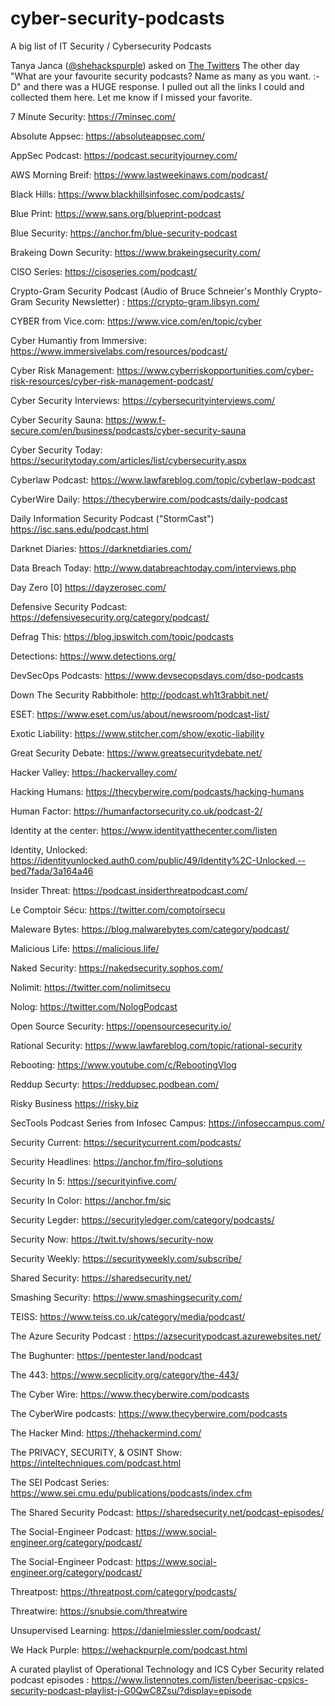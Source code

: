# cyber-security-podcasts
A big list of IT Security / Cybersecurity Podcasts

Tanya Janca ([@shehackspurple](https://twitter.com/shehackspurple/s)) asked on [The Twitters](https://twitter.com/shehackspurple/status/1341920266021027842) The other day "What are your favourite security podcasts? Name as many as you want. :-D" and there was a HUGE response. I pulled out all the links I could and collected them here. Let me know if I missed your favorite.



7 Minute Security: https://7minsec.com/

Absolute Appsec: https://absoluteappsec.com/

AppSec Podcast: https://podcast.securityjourney.com/

AWS Morning Breif: https://www.lastweekinaws.com/podcast/

Black Hills: https://www.blackhillsinfosec.com/podcasts/

Blue Print: https://www.sans.org/blueprint-podcast

Blue Security: https://anchor.fm/blue-security-podcast

Brakeing Down Security: https://www.brakeingsecurity.com/

CISO Series: https://cisoseries.com/podcast/

Crypto-Gram Security Podcast (Audio of Bruce Schneier's Monthly Crypto-Gram Security Newsletter) : https://crypto-gram.libsyn.com/

CYBER from Vice.com: https://www.vice.com/en/topic/cyber

Cyber Humantiy from Immersive: https://www.immersivelabs.com/resources/podcast/

Cyber Risk Management: https://www.cyberriskopportunities.com/cyber-risk-resources/cyber-risk-management-podcast/

Cyber Security Interviews: https://cybersecurityinterviews.com/

Cyber Security Sauna: https://www.f-secure.com/en/business/podcasts/cyber-security-sauna

Cyber Security Today: https://securitytoday.com/articles/list/cybersecurity.aspx

Cyberlaw Podcast: https://www.lawfareblog.com/topic/cyberlaw-podcast

CyberWire Daily: https://thecyberwire.com/podcasts/daily-podcast

Daily Information Security Podcast ("StormCast") https://isc.sans.edu/podcast.html

Darknet Diaries: https://darknetdiaries.com/

Data Breach Today: http://www.databreachtoday.com/interviews.php

Day Zero [0] https://dayzerosec.com/

Defensive Security Podcast: https://defensivesecurity.org/category/podcast/

Defrag This: https://blog.ipswitch.com/topic/podcasts

Detections: https://www.detections.org/

DevSecOps Podcasts: https://www.devsecopsdays.com/dso-podcasts

Down The Security Rabbithole: http://podcast.wh1t3rabbit.net/

ESET: https://www.eset.com/us/about/newsroom/podcast-list/

Exotic Liability: https://www.stitcher.com/show/exotic-liability

Great Security Debate: https://www.greatsecuritydebate.net/

Hacker Valley: https://hackervalley.com/

Hacking Humans: https://thecyberwire.com/podcasts/hacking-humans

Human Factor: https://humanfactorsecurity.co.uk/podcast-2/

Identity at the center: https://www.identityatthecenter.com/listen

Identity, Unlocked:  https://identityunlocked.auth0.com/public/49/Identity%2C-Unlocked.--bed7fada/3a164a46

Insider Threat: https://podcast.insiderthreatpodcast.com/

Le Comptoir Sécu: https://twitter.com/comptoirsecu

Maleware Bytes: https://blog.malwarebytes.com/category/podcast/

Malicious Life: https://malicious.life/

Naked Security: https://nakedsecurity.sophos.com/

Nolimit: https://twitter.com/nolimitsecu

Nolog: https://twitter.com/NologPodcast

Open Source Security: https://opensourcesecurity.io/

Rational Security: https://www.lawfareblog.com/topic/rational-security

Rebooting: https://www.youtube.com/c/RebootingVlog

Reddup Securty: https://reddupsec.podbean.com/

Risky Business https://risky.biz

SecTools Podcast Series from Infosec Campus: https://infoseccampus.com/

Security Current: https://securitycurrent.com/podcasts/

Security Headlines: https://anchor.fm/firo-solutions

Security In 5: https://securityinfive.com/

Security In Color: https://anchor.fm/sic

Security Legder: https://securityledger.com/category/podcasts/

Security Now: https://twit.tv/shows/security-now

Security Weekly: https://securityweekly.com/subscribe/

Shared Security: https://sharedsecurity.net/

Smashing Security: https://www.smashingsecurity.com/

TEISS: https://www.teiss.co.uk/category/media/podcast/

The Azure Security Podcast : https://azsecuritypodcast.azurewebsites.net/

The Bughunter: https://pentester.land/podcast

The 443: https://www.secplicity.org/category/the-443/

The Cyber Wire: https://www.thecyberwire.com/podcasts

The CyberWire podcasts: https://www.thecyberwire.com/podcasts

The Hacker Mind: https://thehackermind.com/

The PRIVACY, SECURITY, & OSINT Show: https://inteltechniques.com/podcast.html

The SEI Podcast Series: https://www.sei.cmu.edu/publications/podcasts/index.cfm

The Shared Security Podcast: https://sharedsecurity.net/podcast-episodes/

The Social-Engineer Podcast: https://www.social-engineer.org/category/podcast/

The Social-Engineer Podcast: https://www.social-engineer.org/category/podcast/

Threatpost: https://threatpost.com/category/podcasts/

Threatwire: https://snubsie.com/threatwire

Unsupervised Learning: https://danielmiessler.com/podcast/

We Hack Purple: https://wehackpurple.com/podcast.html


A curated playlist of Operational Technology and ICS Cyber Security related podcast episodes : https://www.listennotes.com/listen/beerisac-cpsics-security-podcast-playlist-j-G0QwC8Zsu/?display=episode
